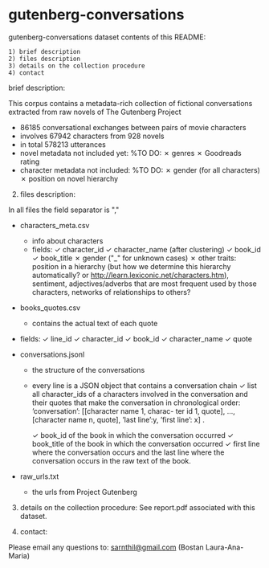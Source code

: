 # gutenberg-conversations
gutenberg-conversations dataset
contents of this README:

	1) brief description
	2) files description
	3) details on the collection procedure
	4) contact


brief description:

This corpus contains a metadata-rich collection of fictional conversations extracted from raw novels of The Gutenberg Project

- 86185 conversational exchanges between pairs of movie characters
- involves 67942 characters from 928 novels
- in total 578213 utterances
- novel metadata not included yet: %TO DO:
	✗ genres
	✗ Goodreads rating
- character metadata not included: %TO DO:
	✗ gender (for all characters)
	✗ position on novel hierarchy


2) files description:

In all files the field separator is ","

- characters_meta.csv
	- info about characters
	- fields:
		✓ character_id
		✓ character_name (after clustering)
		✓ book_id
		✓ book_title
		✗ gender ("_" for unknown cases)
		✗ other traits: position in a hierarchy (but how we determine this hierarchy automatically? or http://learn.lexiconic.net/characters.htm), sentiment, adjectives/adverbs that are most frequent used by those characters, networks of relationships to others?  

- books_quotes.csv
	- contains the actual text of each quote
- fields:
		✓ line_id
		✓ character_id
		✓ book_id
		✓ character_name
		✓ quote

- conversations.jsonl
	- the structure of the conversations
	- every line is a JSON object that contains a conversation chain
		✓ list all character_ids of a characters involved in the conversation and their quotes that make the conversation in chronological order: ’conversation’: [[character name 1, charac- ter id 1, quote], ..., [character name n, quote], ’last line’:y, ’first line’: x] . 

		✓ book_id of the book in which the conversation occurred
		✓ book_title  of the book in which the conversation occurred
		✓ first line where the conversation occurs and the last line where the conversation occurs in the raw text of the book.
- raw_urls.txt
	- the urls from Project Gutenberg

3) details on the collection procedure:
See report.pdf associated with this dataset.

4) contact:

Please email any questions to: sarnthil@gmail.com (Bostan Laura-Ana-Maria)


